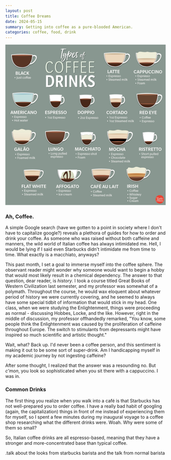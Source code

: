 ```yaml
---
layout: post
title: Coffee Dreams
date: 2024-05-15
summary: Getting into coffee as a pure-blooded American.
categories: coffee, food, drink
---
```


![Coffee Guide](/images/posts/coffee-dreams/coffee.jpg)

### Ah, Coffee.

A simple Google search (have we gotten to a point in society where I don't have to capitalize google?) reveals a plethora of guides for how to order and drink your coffee. As someone who was raised without both caffeine and manners, the wild world of Italian coffee has always intimidated me. Hell, I would be lying if I said even Starbucks didn't intimidate me from time to time. What exactly is a macchiato, anyways?

This past month, I set a goal to immerse myself into the coffee sphere. The observant reader might wonder why someone would want to begin a hobby that would most likely result in a chemical dependency. The answer to that question, dear reader, is _history_. I took a course titled Great Books of Western Civilization last semester, and my professor was somewhat of a polymath. Throughout the course, he would wax eloquent about whatever period of history we were currently covering, and he seemed to always have some special tidbit of information that would stick in my head. One class, when we were studying the Enlightenment, things were proceeding as normal - discussing Hobbes, Locke, and the like. However, right in the middle of discussion, my professor offhandedly remarked, "You know, some people think the Enlightenment was caused by the proliferation of caffeine throughout Europe. The switch to stimulants from depressants might have inspired so much scientific and artistic thought."

Wait, what? Back up. I'd never been a coffee person, and this sentiment is making it out to be some sort of super-drink. Am I handicapping myself in my academic journey by not ingesting caffeine? 

After some thought, I realized that the answer was a resounding no. But _c'mon_, you look so sophisticated when you sit there with a cappuccino. I was in.

### Common Drinks

The first thing you realize when you walk into a café is that Starbucks has not well-prepared you to order coffee. I have a really bad habit of googling (again, the capitalization) things in front of me instead of experiencing them for myself, so I spent a few minutes during my inaugural voyage to a coffee shop researching what the different drinks were. Woah. Why were some of them so small?

So, Italian coffee drinks are all espresso-based, meaning that they have a stronger and more-concentrated base than typical coffee. 

.talk about the looks from starbucks barista and the talk from normal barista